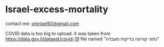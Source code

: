 # Israel-excess-mortality
contact me: omripel92@gmail.com

COVID data is too big to upload. it was taken from https://data.gov.il/dataset/covid-19 file named "נתוני קורונה בדיקות מעבדה"

